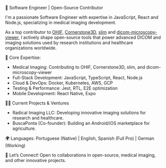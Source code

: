🚀 Software Engineer | Open-Source Contributor

I'm a passionate Software Engineer with expertise in JavaScript, React and Node.js, specializing in medical imaging development. 

As a top contributor to [OHIF](https://github.com/OHIF/Viewers), [Cornerstone3D](https://github.com/cornerstonejs/cornerstone3D), [slim](https://github.com/ImagingDataCommons/slim) and [dicom-microscopy-viewer](https://github.com/ImagingDataCommons/dicom-microscopy-viewer), I actively shape open-source tools that power advanced DICOM and imaging solutions used by research institutions and healthcare organizations worldwide.

🔹 Core Expertise:

* Medical Imaging: Contributing to OHIF, Cornerstone3D, slim, and dicom-microscopy-viewer 
* Full-Stack Development: JavaScript, TypeScript, React, Node.js
* Cloud & DevOps: Docker, Kubernetes, AWS, GCP
* Testing & Performance: Jest, RTL, E2E optimization
* Mobile Development: React Native, Expo

👨‍💻 Current Projects & Ventures

* Radical Imaging LLC: Developing innovative imaging solutions for research and healthcare.
* BuscaPonta (Co-founder): Building an Android/iOS marketplace for agriculture.

🌍 Languages: Portuguese (Native) | English, Spanish (Full Pro) | German (Working)

📌 Let’s Connect! Open to collaborations in open-source, medical imaging, and other innovative projects.
